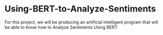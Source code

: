 # Using-BERT-to-Analyze-Sentiments
For this project, we will be producing an artificial intelligent program that will be able to know how to Analyze Sentiments Using BERT <br />
